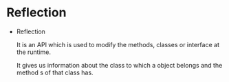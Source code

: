 # Reflection
- Reflection
    
    It is an API which is used to modify the methods, classes or interface at the
    runtime.  
    
    It gives us information about the class to which a object belongs and the method
    s of that class has.
    
    
